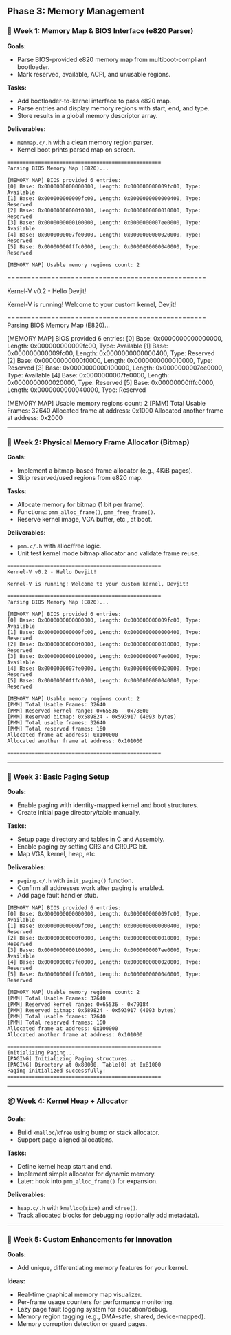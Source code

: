 Phase 3: Memory Management
---

### 🔧 Week 1: Memory Map & BIOS Interface (e820 Parser)

**Goals:**

* Parse BIOS-provided e820 memory map from multiboot-compliant bootloader.
* Mark reserved, available, ACPI, and unusable regions.

**Tasks:**

* Add bootloader-to-kernel interface to pass e820 map.
* Parse entries and display memory regions with start, end, and type.
* Store results in a global memory descriptor array.

**Deliverables:**

* `memmap.c/.h` with a clean memory region parser.
* Kernel boot prints parsed map on screen.

```
==================================================
Parsing BIOS Memory Map (E820)...

[MEMORY MAP] BIOS provided 6 entries:
[0] Base: 0x0000000000000000, Length: 0x000000000009fc00, Type: Available
[1] Base: 0x000000000009fc00, Length: 0x0000000000000400, Type: Reserved
[2] Base: 0x00000000000f0000, Length: 0x0000000000010000, Type: Reserved
[3] Base: 0x0000000000100000, Length: 0x0000000007ee0000, Type: Available
[4] Base: 0x0000000007fe0000, Length: 0x0000000000020000, Type: Reserved
[5] Base: 0x00000000fffc0000, Length: 0x0000000000040000, Type: Reserved

[MEMORY MAP] Usable memory regions count: 2

```
==================================================

Kernel-V v0.2 - Hello Devjit!

Kernel-V is running! Welcome to your custom kernel, Devjit!

==================================================
Parsing BIOS Memory Map (E820)...

[MEMORY MAP] BIOS provided 6 entries:
[0] Base: 0x0000000000000000, Length: 0x000000000009fc00, Type: Available
[1] Base: 0x000000000009fc00, Length: 0x0000000000000400, Type: Reserved
[2] Base: 0x00000000000f0000, Length: 0x0000000000010000, Type: Reserved
[3] Base: 0x0000000000100000, Length: 0x0000000007ee0000, Type: Available
[4] Base: 0x0000000007fe0000, Length: 0x0000000000020000, Type: Reserved
[5] Base: 0x00000000fffc0000, Length: 0x0000000000040000, Type: Reserved

[MEMORY MAP] Usable memory regions count: 2
[PMM] Total Usable Frames: 32640
Allocated frame at address: 0x1000
Allocated another frame at address: 0x2000

---

### 🔨 Week 2: Physical Memory Frame Allocator (Bitmap)

**Goals:**

* Implement a bitmap-based frame allocator (e.g., 4KiB pages).
* Skip reserved/used regions from e820 map.

**Tasks:**

* Allocate memory for bitmap (1 bit per frame).
* Functions: `pmm_alloc_frame()`, `pmm_free_frame()`.
* Reserve kernel image, VGA buffer, etc., at boot.

**Deliverables:**

* `pmm.c/.h` with alloc/free logic.
* Unit test kernel mode bitmap allocator and validate frame reuse.

```
==================================================
Kernel-V v0.2 - Hello Devjit!

Kernel-V is running! Welcome to your custom kernel, Devjit!

==================================================
Parsing BIOS Memory Map (E820)...

[MEMORY MAP] BIOS provided 6 entries:
[0] Base: 0x0000000000000000, Length: 0x000000000009fc00, Type: Available
[1] Base: 0x000000000009fc00, Length: 0x0000000000000400, Type: Reserved
[2] Base: 0x00000000000f0000, Length: 0x0000000000010000, Type: Reserved
[3] Base: 0x0000000000100000, Length: 0x0000000007ee0000, Type: Available
[4] Base: 0x0000000007fe0000, Length: 0x0000000000020000, Type: Reserved
[5] Base: 0x00000000fffc0000, Length: 0x0000000000040000, Type: Reserved

[MEMORY MAP] Usable memory regions count: 2
[PMM] Total Usable Frames: 32640
[PMM] Reserved kernel range: 0x65536 - 0x78800
[PMM] Reserved bitmap: 0x589824 - 0x593917 (4093 bytes)
[PMM] Total usable frames: 32640
[PMM] Total reserved frames: 160
Allocated frame at address: 0x100000
Allocated another frame at address: 0x101000

==================================================
```

---

### 🧠 Week 3: Basic Paging Setup

**Goals:**

* Enable paging with identity-mapped kernel and boot structures.
* Create initial page directory/table manually.

**Tasks:**

* Setup page directory and tables in C and Assembly.
* Enable paging by setting CR3 and CR0.PG bit.
* Map VGA, kernel, heap, etc.

**Deliverables:**

* `paging.c/.h` with `init_paging()` function.
* Confirm all addresses work after paging is enabled.
* Add page fault handler stub.

```
[MEMORY MAP] BIOS provided 6 entries:
[0] Base: 0x0000000000000000, Length: 0x000000000009fc00, Type: Available
[1] Base: 0x000000000009fc00, Length: 0x0000000000000400, Type: Reserved
[2] Base: 0x00000000000f0000, Length: 0x0000000000010000, Type: Reserved
[3] Base: 0x0000000000100000, Length: 0x0000000007ee0000, Type: Available
[4] Base: 0x0000000007fe0000, Length: 0x0000000000020000, Type: Reserved
[5] Base: 0x00000000fffc0000, Length: 0x0000000000040000, Type: Reserved

[MEMORY MAP] Usable memory regions count: 2
[PMM] Total Usable Frames: 32640
[PMM] Reserved kernel range: 0x65536 - 0x79184
[PMM] Reserved bitmap: 0x589824 - 0x593917 (4093 bytes)
[PMM] Total usable frames: 32640
[PMM] Total reserved frames: 160
Allocated frame at address: 0x100000
Allocated another frame at address: 0x101000

==================================================
Initializing Paging...
[PAGING] Initializing Paging structures...
[PAGING] Directory at 0x80000, Table[0] at 0x81000
Paging initialized successfully!
==================================================
```

---

### 📦 Week 4: Kernel Heap + Allocator

**Goals:**

* Build `kmalloc`/`kfree` using bump or stack allocator.
* Support page-aligned allocations.

**Tasks:**

* Define kernel heap start and end.
* Implement simple allocator for dynamic memory.
* Later: hook into `pmm_alloc_frame()` for expansion.

**Deliverables:**

* `heap.c/.h` with `kmalloc(size)` and `kfree()`.
* Track allocated blocks for debugging (optionally add metadata).

---

### 🚀 Week 5: Custom Enhancements for Innovation

**Goals:**

* Add unique, differentiating memory features for your kernel.

**Ideas:**

* Real-time graphical memory map visualizer.
* Per-frame usage counters for performance monitoring.
* Lazy page fault logging system for education/debug.
* Memory region tagging (e.g., DMA-safe, shared, device-mapped).
* Memory corruption detection or guard pages.